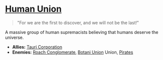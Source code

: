 # [Human Union](human_union)

> "For we are the first to discover, and we will not be the last!"

A massive group of human supremacists believing that humans deserve the universe.

- **Allies:** [Tauri Corporation](tauri)
- **Enemies:** [Roach Conglomerate](roach_conglomerate), [Botani Union](botani) Union, [Pirates](pirates)
